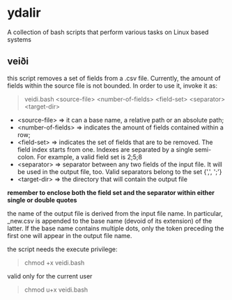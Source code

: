 # ydalir
A collection of bash scripts that perform various tasks on Linux based systems

## veiði
this script removes a set of fields from a .csv file. Currently, the amount of
fields within the source file is not bounded. In order to use it, invoke it as:

> veidi.bash \<source-file\> \<number-of-fields\> \<field-set\> \<separator\> \<target-dir\>

- \<source-file\>      =\> it can a base name, a relative path or an absolute path;
- \<number-of-fields\> =\> indicates the amount of fields contained within a row;
- \<field-set\>        =\> indicates the set of fields that are to be removed. The field index
                           starts from one. Indexes are separated by a single semi-colon. For
                           example, a valid field set is 2;5;8
- \<separator\>        =\> separator between any two fields of the input file. It will be used in the
                           output file, too. Valid separators belong to the set {',', ';'}
- \<target-dir\>       =\> the directory that will contain the output file

**remember to enclose both the field set and the separator within either single or double quotes**

the name of the output file is derived from the input file name. In particular, _new.csv is
appended to the base name (devoid of its extension) of the latter. If the base name contains
multiple dots, only the token preceding the first one will appear in the output file name.

the script needs the execute privilege:

> chmod +x veidi.bash

valid only for the current user
> chmod u+x veidi.bash

